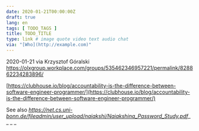 ```yaml
---
date: 2020-01-21T00:00:00Z
draft: true
lang: en
tags: [ TODO_TAGS ]
title: TODO_TITLE
type: link # image quote video text audio chat
via: "[Who](http://example.com)"
---
```



2020-01-21 via Krzysztof Góralski‎
https://olxgroup.workplace.com/groups/535462346957221/permalink/828862234283896/

[https://clubhouse.io/blog/accountability-is-the-difference-between-software-engineer-programmer/](https://clubhouse.io/blog/accountability-is-the-difference-between-software-engineer-programmer/)

See also _https://net.cs.uni-bonn.de/fileadmin/user_upload/naiakshi/Naiakshina_Password_Study.pdf__
_
_
_
